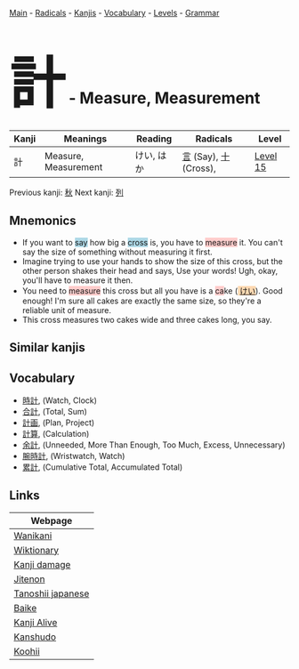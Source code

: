 <style> bigfont {font-size: 100px}</style>
[Main](../index.md) -
[Radicals](../radicals.md) -
[Kanjis](../kanjis.md) -
[Vocabulary](../vocabulary.md) -
[Levels](../levels.md) -
[Grammar](../grammar.md)
# <bigfont> 計</bigfont> - Measure, Measurement 

| Kanji | Meanings | Reading | Radicals | Level |
| --- | --- | --- | --- | --- |
| 計 | Measure, Measurement | けい, はか | [言](../radicals/言.md) (Say), [十](../radicals/十.md) (Cross),  | [Level 15](../levels/wk_level15.md) |

Previous kanji: [秋](秋.md) Next kanji: [列](列.md) 

## Mnemonics
 * If you want to <span style="background-color:#ADD8E6"> say</span> how big a <span style="background-color:#ADD8E6"> cross</span> is, you have to <span style="background-color:#ffcccb"> measure</span> it. You can't say the size of something without measuring it first.
* Imagine trying to use your hands to show the size of this cross, but the other person shakes their head and says, Use your words! Ugh, okay, you'll have to measure it then.
* You need to <span style="background-color:#ffcccb"> measure</span> this cross but all you have is a <span style="background-color:#ffcccb"> ca</span>ke (<span style="background-color:#fed8b1"> [けい](https://jisho.org/search/けい)</span>). Good enough! I'm sure all cakes are exactly the same size, so they're a reliable unit of measure.
* This cross measures two cakes wide and three cakes long, you say.


## Similar kanjis
 


## Vocabulary
 * [時計](../vocabulary/計.md), (Watch, Clock)
* [合計](../vocabulary/計.md), (Total, Sum)
* [計画](../vocabulary/計.md), (Plan, Project)
* [計算](../vocabulary/計.md), (Calculation)
* [余計](../vocabulary/計.md), (Unneeded, More Than Enough, Too Much, Excess, Unnecessary)
* [腕時計](../vocabulary/計.md), (Wristwatch, Watch)
* [累計](../vocabulary/計.md), (Cumulative Total, Accumulated Total)



## Links 

| Webpage |
| --- |
| [Wanikani          ](https://www.wanikani.com/kanji/計) |
| [Wiktionary        ](https://en.wiktionary.org/wiki/計) |
| [Kanji damage      ](http://www.kanjidamage.com/kanji/search?utf8=✓&q=計) |
| [Jitenon           ](https://jitenon.com/kanji/計) |
| [Tanoshii japanese ](https://www.tanoshiijapanese.com/dictionary/kanji.cfm?k=計) |
| [Baike             ](https://baike.baidu.com/item/計) |
| [Kanji Alive       ](https://app.kanjialive.com/計) |
| [Kanshudo          ](https://www.kanshudo.com/searchmn?q=計) |
| [Koohii            ](https://kanji.koohii.com/study/kanji/計) |
